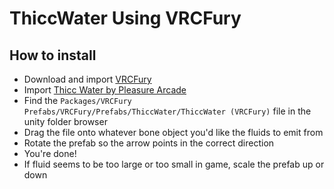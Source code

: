 ThiccWater Using VRCFury
==

## How to install
* Download and import [VRCFury](https://vrcfury.com/download)
* Import [Thicc Water by Pleasure Arcade](https://pleasurearcade.gumroad.com/l/thiccwater)
* Find the `Packages/VRCFury Prefabs/VRCFury/Prefabs/ThiccWater/ThiccWater (VRCFury)` file in the unity folder browser
* Drag the file onto whatever bone object you'd like the fluids to emit from
* Rotate the prefab so the arrow points in the correct direction
* You're done!
* If fluid seems to be too large or too small in game, scale the prefab up or down
